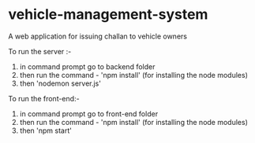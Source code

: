 # vehicle-management-system
A web application for issuing challan to vehicle owners 

To run the server :-
1. in command prompt go to backend folder
2. then run the command - 'npm install' (for installing the node modules)
3. then 'nodemon server.js'

To run the front-end:-
1. in command prompt go to front-end folder
2. then run the command - 'npm install' (for installing the node modules)
3. then 'npm start'
